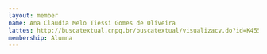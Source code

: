 ```yaml
---
layout: member
name: Ana Claudia Melo Tiessi Gomes de Oliveira
lattes: http://buscatextual.cnpq.br/buscatextual/visualizacv.do?id=K4559541H5
membership: Alumna
---
```

